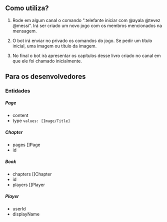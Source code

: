 
## Como utiliza?
1. Rode em algum canal o comando ".telefante iniciar com @ayala @tevez @messi". 
Irá ser criado um novo jogo com os membros mencionados na mensagem.

2. O bot irá enviar no privado os comandos do jogo. Se pedir um título inicial, uma imagem ou título da imagem.

3. No final o bot irá apresentar os capítulos desse livro criado no canal em que ele foi chamado inicialmente.


## Para os desenvolvedores

### Entidades

##### Page
  - content
  - type `values: [Image/Title]` 
##### Chapter
  - pages []Page
  - id
##### Book
  - chapters []Chapter
  - id
  - players []Player

##### Player
  - userId
  - displayName
